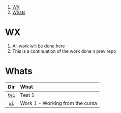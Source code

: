 1. [WX](#wx)
2. [Whats](#whats)

# WX

1. All work will be done here
2. This is a continuation of the work done n prev repo

# Whats

|       Dir       | What                            |
| :-------------: | :------------------------------ |
| [`te1`](./te1/) | Test 1                          |
|  [`w1`](./w1/)  | Work 1 - Working from the cursa |
